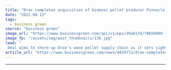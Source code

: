 ```yaml
---
title: "Drax completes acquisition of biomass pellet producer Pinnacle Renewable Energy"
date: "2021-04-13"
tags: 
  - business green
source: "business green"
image_url: "https://www.businessgreen.com/api/v1/wps/39ab134/f0659999-122f-45b9-a1b8-6dc29cd5de2e/1/Biomass-domes-at-Drax-Power-Station-185x114.jpg"
image_fp: "/assets/img/post_thumbnails/136.jpg"
lead: "
 Deal aims to shore-up Drax's wood pellet supply chain as it sets sights on global biomass and carbon capture growth ..."
article_url: "https://www.businessgreen.com/news/4029772/drax-completes-acquisition-biomass-pellet-producer-pinnacle-renewable-energy"
---
```


---
